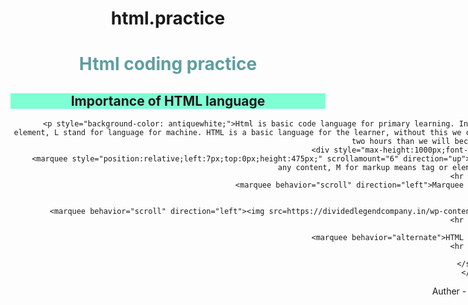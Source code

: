 # html.practice
<!DOCTYPE html>
<html>
    <head>
        <title>Hello World</title>
    </head>
    <body style="text-align: center;">
       <h1 style="color: cadetblue;">Html coding practice</h1>
       <h2 style="background-color: aquamarine">Importance of HTML language</h2>
       <section style="width: 1500px;">
        
       <p style="background-color: antiquewhite;">Html is basic code language for primary learning. In this language H means hyper meaning is a link, T means text for any content, M for markup means tag or element, L stand for language for machine. HTML is a basic language for the learner, without this we can not be perfect in coding language. In this language if we practice more and more for three months daily two hours than we will become perfect in Html lanuage</p>
       <div style="max-height:1000px;font-family:Cursive;font-size:20pt;color:gold;">
        <marquee style="position:relative;left:7px;top:0px;height:475px;" scrollamount="6" direction="up">Scrolling text...HTML primary learning. In this language H means hyper meaning is a link, T means text for any content, M for markup means tag or element, L stand for language for machine</marquee>
       <hr width="70%">
       <marquee behavior="scroll" direction="left">Marquee text scroll to the left direction in a slow motion</marquee>
       <br>

       <marquee behavior="scroll" direction="left"><img src=https://dividedlegendcompany.in/wp-content/uploads/2024/09/Agra-Fort-design-bcde.jpg width="709" height="300" alt="Swimming fish" /></marquee>
       <hr width="95%">

       <marquee behavior="alternate">HTML bouncing text in marquee style...</marquee>
       <hr width="95%">
       
    </section>
    </body> 
</html>
Auther - Dinesh Kumar
